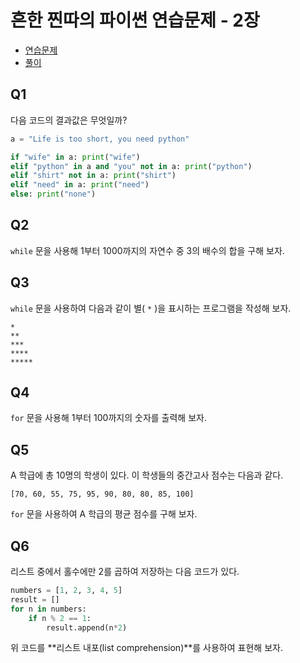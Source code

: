 # 흔한 찐따의 파이썬 연습문제 - 2장
- [연습문제](https://wikidocs.net/42527)
- [풀이](https://wikidocs.net/12769#03)

## Q1
다음 코드의 결과값은 무엇일까?

```python
a = "Life is too short, you need python"

if "wife" in a: print("wife")
elif "python" in a and "you" not in a: print("python")
elif "shirt" not in a: print("shirt")
elif "need" in a: print("need")
else: print("none")
```

## Q2
`while` 문을 사용해 1부터 1000까지의 자연수 중 3의 배수의 합을 구해 보자.

## Q3
`while` 문을 사용하여 다음과 같이 별( `*` )을 표시하는 프로그램을 작성해 보자.

```
*
**
***
****
*****
```

## Q4
`for` 문을 사용해 1부터 100까지의 숫자를 출력해 보자.

## Q5
A 학급에 총 10명의 학생이 있다.
이 학생들의 중간고사 점수는 다음과 같다.

`[70, 60, 55, 75, 95, 90, 80, 80, 85, 100]`

`for` 문을 사용하여 A 학급의 평균 점수를 구해 보자.

## Q6
리스트 중에서 홀수에만 2를 곱하여 저장하는 다음 코드가 있다.

```python
numbers = [1, 2, 3, 4, 5]
result = []
for n in numbers:
    if n % 2 == 1:
        result.append(n*2)
```

위 코드를 **리스트 내포(list comprehension)**를 사용하여 표현해 보자.
